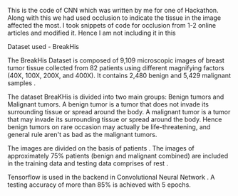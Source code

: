 This is the code of CNN which was written by me for one of Hackathon. Along with this we had used occlusion to indicate the tissue in the image affected the most. I took snippets of code for occlusion from 1-2 online articles and modified it. Hence I am not including it in this

Dataset used - BreakHis 

The BreakHis Dataset is  composed of 9,109 microscopic images of breast tumor tissue collected from 82 patients using different magnifying factors (40X, 100X, 200X, and 400X). It contains 2,480  benign and 5,429 malignant samples . 

The dataset BreaKHis is divided into two main groups: Benign tumors and Malignant tumors. A benign tumor is a tumor that does not invade its surrounding tissue or spread around the body. A malignant tumor is a tumor that may invade its surrounding tissue or spread around the body. Hence benign tumors on rare occasion may actually be life-threatening, and general rule aren't as bad as the malignant tumors. 

The images are divided on the basis of patients . The images of approximately 75% patients (benign and malignant combined) are included in the training data and testing data comprises of rest . 

Tensorflow is used in the backend in Convolutional Neural Network . A testing accuracy of more than 85% is achieved with 5 epochs.
